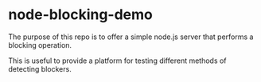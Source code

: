 node-blocking-demo
==================
The purpose of this repo is to offer a simple node.js server that performs a blocking operation.

This is useful to provide a platform for testing different methods of detecting blockers.
